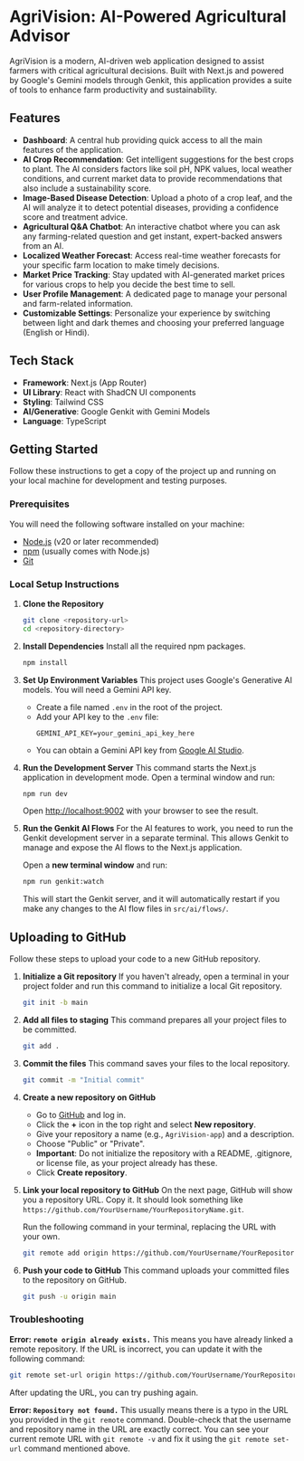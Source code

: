 # AgriVision: AI-Powered Agricultural Advisor

AgriVision is a modern, AI-driven web application designed to assist farmers with critical agricultural decisions. Built with Next.js and powered by Google's Gemini models through Genkit, this application provides a suite of tools to enhance farm productivity and sustainability.

## Features

-   **Dashboard**: A central hub providing quick access to all the main features of the application.
-   **AI Crop Recommendation**: Get intelligent suggestions for the best crops to plant. The AI considers factors like soil pH, NPK values, local weather conditions, and current market data to provide recommendations that also include a sustainability score.
-   **Image-Based Disease Detection**: Upload a photo of a crop leaf, and the AI will analyze it to detect potential diseases, providing a confidence score and treatment advice.
-   **Agricultural Q&A Chatbot**: An interactive chatbot where you can ask any farming-related question and get instant, expert-backed answers from an AI.
-   **Localized Weather Forecast**: Access real-time weather forecasts for your specific farm location to make timely decisions.
-   **Market Price Tracking**: Stay updated with AI-generated market prices for various crops to help you decide the best time to sell.
-   **User Profile Management**: A dedicated page to manage your personal and farm-related information.
-   **Customizable Settings**: Personalize your experience by switching between light and dark themes and choosing your preferred language (English or Hindi).

## Tech Stack

-   **Framework**: Next.js (App Router)
-   **UI Library**: React with ShadCN UI components
-   **Styling**: Tailwind CSS
-   **AI/Generative**: Google Genkit with Gemini Models
-   **Language**: TypeScript

## Getting Started

Follow these instructions to get a copy of the project up and running on your local machine for development and testing purposes.

### Prerequisites

You will need the following software installed on your machine:
-   [Node.js](https://nodejs.org/) (v20 or later recommended)
-   [npm](https://www.npmjs.com/) (usually comes with Node.js)
-   [Git](https://git-scm.com/)

### Local Setup Instructions

1.  **Clone the Repository**
    ```bash
    git clone <repository-url>
    cd <repository-directory>
    ```

2.  **Install Dependencies**
    Install all the required npm packages.
    ```bash
    npm install
    ```

3.  **Set Up Environment Variables**
    This project uses Google's Generative AI models. You will need a Gemini API key.

    -   Create a file named `.env` in the root of the project.
    -   Add your API key to the `.env` file:
        ```env
        GEMINI_API_KEY=your_gemini_api_key_here
        ```
    -   You can obtain a Gemini API key from [Google AI Studio](https://aistudio.google.com/app/apikey).

4.  **Run the Development Server**
    This command starts the Next.js application in development mode. Open a terminal window and run:
    ```bash
    npm run dev
    ```
    Open [http://localhost:9002](http://localhost:9002) with your browser to see the result.

5.  **Run the Genkit AI Flows**
    For the AI features to work, you need to run the Genkit development server in a separate terminal. This allows Genkit to manage and expose the AI flows to the Next.js application.
    
    Open a **new terminal window** and run:
    ```bash
    npm run genkit:watch
    ```
    This will start the Genkit server, and it will automatically restart if you make any changes to the AI flow files in `src/ai/flows/`.

## Uploading to GitHub

Follow these steps to upload your code to a new GitHub repository.

1.  **Initialize a Git repository**
    If you haven't already, open a terminal in your project folder and run this command to initialize a local Git repository.
    ```bash
    git init -b main
    ```

2.  **Add all files to staging**
    This command prepares all your project files to be committed.
    ```bash
    git add .
    ```

3.  **Commit the files**
    This command saves your files to the local repository.
    ```bash
    git commit -m "Initial commit"
    ```

4.  **Create a new repository on GitHub**
    -   Go to [GitHub](https://github.com/) and log in.
    -   Click the **+** icon in the top right and select **New repository**.
    -   Give your repository a name (e.g., `AgriVision-app`) and a description.
    -   Choose "Public" or "Private".
    -   **Important**: Do not initialize the repository with a README, .gitignore, or license file, as your project already has these.
    -   Click **Create repository**.

5.  **Link your local repository to GitHub**
    On the next page, GitHub will show you a repository URL. Copy it. It should look something like `https://github.com/YourUsername/YourRepositoryName.git`.

    Run the following command in your terminal, replacing the URL with your own.
    ```bash
    git remote add origin https://github.com/YourUsername/YourRepositoryName.git
    ```

6.  **Push your code to GitHub**
    This command uploads your committed files to the repository on GitHub.
    ```bash
    git push -u origin main
    ```

### Troubleshooting

**Error: `remote origin already exists.`**
This means you have already linked a remote repository. If the URL is incorrect, you can update it with the following command:
```bash
git remote set-url origin https://github.com/YourUsername/YourRepositoryName.git
```
After updating the URL, you can try pushing again.

**Error: `Repository not found.`**
This usually means there is a typo in the URL you provided in the `git remote` command. Double-check that the username and repository name in the URL are exactly correct. You can see your current remote URL with `git remote -v` and fix it using the `git remote set-url` command mentioned above.

